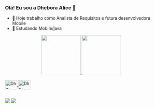 ### Olá! Eu sou a  Dhebora Alice 👋

- 🔭 Hoje trabalho como Analista de Requisitos e futura desenvolvedora Mobile
- 🌱 Estudando Mobile/java

<div align="center">

  <a href="https://github.com/dheboraalice">
  <img height="130em" src="https://github-readme-stats.vercel.app/api?username=dheboraalice&show_icons=true&theme=tokyonight&include_all_commits=true&count_private=true"/>
  <img height="130em" src="https://github-readme-stats.vercel.app/api/top-langs/?username=dheboraalice&layout=compact&langs_count=7&theme=tokyonight"/>
</div>

<div style="display: inline_block"><br>
  <img align="center" alt="Dhe-Android" height="30" width="40" src="https://cdn.jsdelivr.net/gh/devicons/devicon/icons/android/android-original.svg">
  <img align="center" alt="Dhe-Java" height="30" width="40" src="https://cdn.jsdelivr.net/gh/devicons/devicon/icons/java/java-original.svg">
 
</div>
  
  ##
 
<div> 
   <a href = "mailto:dheboraalice66@hotmail.com"><img src="https://img.shields.io/badge/Microsoft_Outlook-0078D4?style=for-the-badge&logo=microsoft-outlook&logoColor=white" target="_blank"></a>
  <a href="https://www.linkedin.com/in/dhebora-alice-94285a169/" target="_blank"><img src="https://img.shields.io/badge/-LinkedIn-%230077B5?style=for-the-badge&logo=linkedin&logoColor=white" target="_blank"></a> 
 
</div>
